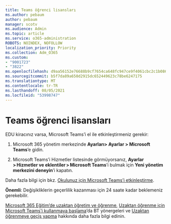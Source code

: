 ```yaml
---
title: Teams öğrenci lisansları
ms.author: pebaum
author: pebaum
manager: scotv
ms.audience: Admin
ms.topic: article
ms.service: o365-administration
ROBOTS: NOINDEX, NOFOLLOW
localization_priority: Priority
ms.collection: Adm_O365
ms.custom:
- "9001723"
- "3822"
ms.openlocfilehash: d9aa56152e76688b9cf7654ca648fc947ce9f4061cbc2c1b086c60799d1cccd9
ms.sourcegitcommit: b5f7da89a650d2915dc652449623c78be6247175
ms.translationtype: MT
ms.contentlocale: tr-TR
ms.lasthandoff: 08/05/2021
ms.locfileid: "53998747"
---
```

# <a name="teams-student-licenses"></a>Teams öğrenci lisansları

EDU kiracınız varsa, Microsoft Teams’i el ile etkinleştirmeniz gerekir:

1. Microsoft 365 yönetim merkezinde **Ayarları> Ayarlar > Microsoft Teams**’e gidin. 

2. Microsoft Teams’i Hizmetler listesinde görmüyorsanız, **Ayarlar > Hizmetler ve eklentiler > Microsoft Teams**’i bulmak için **Yeni yönetim merkezini deneyin**’i kapatın. 

Daha fazla bilgi için bkz. [Okulunuz için Microsoft Teams’i etkinleştirme](https://docs.microsoft.com/microsoft-365/education/intune-edu-trial/enable-microsoft-teams#enable-microsoft-teams-for-your-school-1). 

**Önemli**: Değişikliklerin geçerlilik kazanması için 24 saate kadar beklemeniz gerekebilir.

[Microsoft 365 Eğitim’de uzaktan öğretim ve öğrenme](https://support.office.com/article/remote-teaching-and-learning-in-office-365-education-f651ccae-7b65-478b-8366-51bb884025c4), [Uzaktan öğrenme için Microsoft Teams’i kullanmaya başlama](https://docs.microsoft.com/MicrosoftTeams/remote-learning-edu)’da BT yönergeleri ve [Uzaktan öğrenmeye geçiş yapma](https://www.microsoft.com/education/remote-learning) hakkında daha fazla bilgi edinin.

